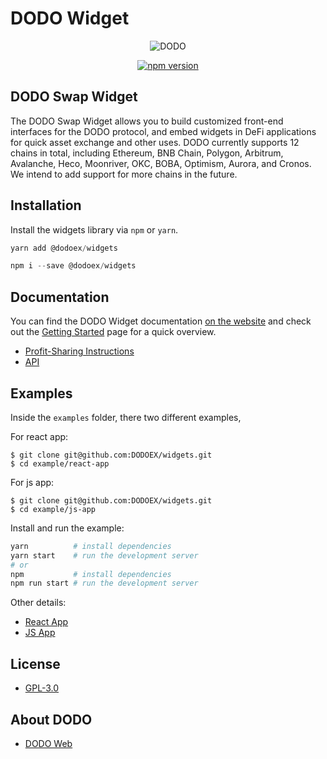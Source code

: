 # DODO Widget

<p align="center">
  <a>
    <img src="https://i.postimg.cc/W4q937Db/Logo.png" alt="DODO" />
  </a>
</p>

<p align="center">
<a href="https://www.npmjs.com/package/@dodoex/widgets"><img src="https://img.shields.io/npm/v/@dodoex/widgets" alt="npm version" /></a>
<p>

## DODO Swap Widget

The DODO Swap Widget allows you to build customized front-end interfaces for the DODO protocol, and embed widgets in DeFi applications for quick asset exchange and other uses. DODO currently supports 12 chains in total, including Ethereum, BNB Chain, Polygon, Arbitrum, Avalanche, Heco, Moonriver, OKC, BOBA, Optimism, Aurora, and Cronos. We intend to add support for more chains in the future.

## Installation

Install the widgets library via `npm` or `yarn`.

```js
yarn add @dodoex/widgets
```
```js
npm i --save @dodoex/widgets
```

## Documentation
You can find the DODO Widget documentation [on the website](https://docs.dodoex.io/english/developers/swap-widget) and check out the [Getting Started](https://docs.dodoex.io/english/developers/swap-widget/getting-started) page for a quick overview.
- [Profit-Sharing Instructions](https://docs.dodoex.io/english/developers/swap-widget/profit-sharing-instructions)
- [API](https://docs.dodoex.io/english/developers/swap-widget/api)

## Examples
Inside the `examples` folder, there two different examples,

For react app:

```shell
$ git clone git@github.com:DODOEX/widgets.git
$ cd example/react-app
```

For js app:
```shell
$ git clone git@github.com:DODOEX/widgets.git
$ cd example/js-app
```

Install and run the example:

```bash
yarn          # install dependencies
yarn start    # run the development server
# or
npm           # install dependencies
npm run start # run the development server
```

Other details:
- [React App](https://github.com/DODOEX/widgets/tree/main/example/react-app)
- [JS App](https://github.com/DODOEX/widgets/tree/main/example/js-app)

## License

- [GPL-3.0 ](https://github.com/DODOEX/widgets/blob/main/LICENSE)

## About DODO

- [DODO Web](https://dodoex.io/)
